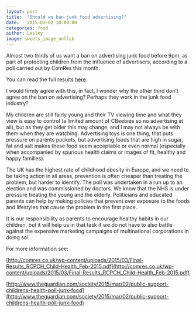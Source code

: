 ```yaml
---
layout: post
title:  "Should we ban junk food advertising?"
date:   2015-03-02 10:00:00
categories: food
author: Lesley
image: sweets_image_unllsk
---
```

Almost two thirds of us want a ban on advertising junk food before 9pm, as part of protecting children from the influence of advertisers, according to a poll carried out by ComRes this month. 

You can read the full results [here](http://comres.co.uk/wp-content/uploads/2015/03/Final-Results_RCPCH_Child-Health_Feb-2015.pdf).

I would firmly agree with this, in fact, I wonder why the other third don’t agree on the ban on advertising?  Perhaps they work in the junk food industry? 

My children are still fairly young and their TV viewing time and what they view is easy to control (a limited amount of CBeebies so no advertising at all), but as they get older this may change, and I may not always be with them when they are watching. Advertising toys is one thing, that puts pressure on parents pockets, but advertising foods that are high in sugar, fat and salt makes these food seem acceptable or even normal (especially when accompanied by spurious health claims or images of fit, healthy and happy families). 

The UK has the highest rate of childhood obesity in Europe, and we need to be taking action in all areas, prevention is often cheaper than treating the problem, but harder to identify. The poll was undertaken in a run up to an election and was commissioned by doctors. We know that the NHS is under pressure treating the young and the elderly. Politicians and educated parents can help by making policies that prevent over exposure to the foods and lifestyles that cause the problem in the first place.

It is our responsibility as parents to encourage healthy habits in our children, but it will help us in that task if we do not have to also battle against the expensive marketing campaigns of multinational corporations in doing so!

For more information see: 

[http://comres.co.uk/wp-content/uploads/2015/03/Final-Results_RCPCH_Child-Health_Feb-2015.pdf](http://comres.co.uk/wp-content/uploads/2015/03/Final-Results_RCPCH_Child-Health_Feb-2015.pdf)

[http://www.theguardian.com/society/2015/mar/02/public-support-childrens-health-poll-junk-food](http://www.theguardian.com/society/2015/mar/02/public-support-childrens-health-poll-junk-food)



